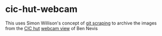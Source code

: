# cic-hut-webcam

This uses Simon Willison's concept of [git scraping](https://simonwillison.net/2020/Oct/9/git-scraping/) to archive the images from the [CIC hut](https://www.smc.org.uk/hut/1) [webcam view](https://holfuy.com/en/camera/1746) of Ben Nevis
